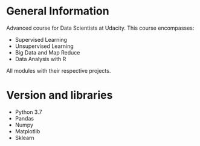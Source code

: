 # General Information

Advanced course for Data Scientists at Udacity.
This course encompasses:
- Supervised Learning
- Unsupervised Learning
- Big Data and Map Reduce
- Data Analysis with R

All modules with their respective projects.

# Version and libraries

- Python 3.7
- Pandas
- Numpy
- Matplotlib
- Sklearn

